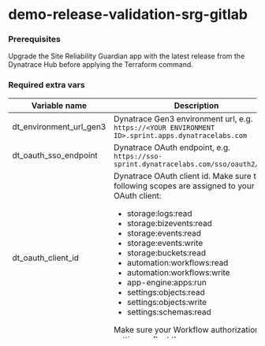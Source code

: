 # demo-release-validation-srg-gitlab

### Prerequisites
Upgrade the Site Reliability Guardian app with the latest release from the Dynatrace Hub before applying the Terraform command.

### Required extra vars

|Variable name|Description|
|---|---|
|dt_environment_url_gen3|Dynatrace Gen3 environment url, e.g. `https://<YOUR ENVIRONMENT ID>.sprint.apps.dynatracelabs.com`|
|dt_oauth_sso_endpoint|Dynatrace OAuth endpoint, e.g. `https://sso-sprint.dynatracelabs.com/sso/oauth2/token`|
|dt_oauth_client_id|Dynatrace OAuth client id. Make sure the following scopes are assigned to your OAuth client: <ul><li>storage:logs:read</li><li>storage:bizevents:read</li><li>storage:events:read</li><li>storage:events:write</li><li>storage:buckets:read</li><li>automation:workflows:read</li><li>automation:workflows:write</li><li>app-engine:apps:run</li><li>settings:objects:read</li><li>settings:objects:write</li><li>settings:schemas:read</li></ul>Make sure your Workflow authorization settings reflect the same scopes.|
|dt_oauth_client_secret|Dynatrace OAuth client secret|
|dt_oauth_account_urn|Dynatrace OAuth account URN|

Extra vars can be set e.g. as Terraform variables:

```
extra_vars = {
  dt_environment_url_gen3 = "https://<YOUR ENVIRONMENT ID>.sprint.apps.dynatracelabs.com"
  dt_oauth_sso_endpoint   = "https://sso-sprint.dynatracelabs.com/sso/oauth2/token"
  ...
}
```

### Use Case Documentation

Check out [Use case documentation](files/docs/README.md) for more details.
